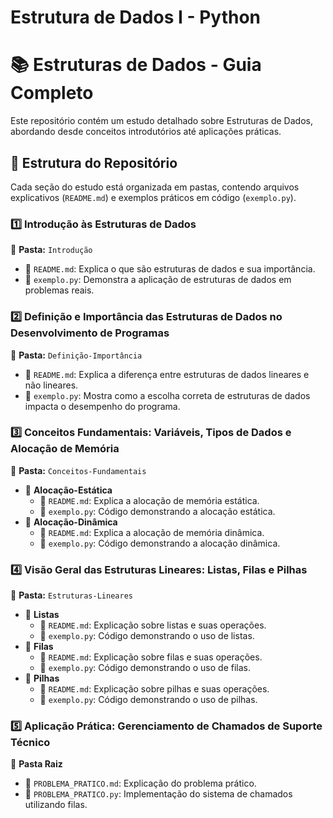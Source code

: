 # Estrutura de Dados I - Python

# 📚 Estruturas de Dados - Guia Completo

Este repositório contém um estudo detalhado sobre Estruturas de Dados, abordando desde conceitos introdutórios até aplicações práticas. 

## 📌 Estrutura do Repositório
Cada seção do estudo está organizada em pastas, contendo arquivos explicativos (`README.md`) e exemplos práticos em código (`exemplo.py`).

### 1️⃣ **Introdução às Estruturas de Dados**
📂 **Pasta:** `Introdução`
- 📄 `README.md`: Explica o que são estruturas de dados e sua importância.
- 📄 `exemplo.py`: Demonstra a aplicação de estruturas de dados em problemas reais.

### 2️⃣ **Definição e Importância das Estruturas de Dados no Desenvolvimento de Programas**
📂 **Pasta:** `Definição-Importância`
- 📄 `README.md`: Explica a diferença entre estruturas de dados lineares e não lineares.
- 📄 `exemplo.py`: Mostra como a escolha correta de estruturas de dados impacta o desempenho do programa.

### 3️⃣ **Conceitos Fundamentais: Variáveis, Tipos de Dados e Alocação de Memória**
📂 **Pasta:** `Conceitos-Fundamentais`
  - 📂 **Alocação-Estática**
    - 📄 `README.md`: Explica a alocação de memória estática.
    - 📄 `exemplo.py`: Código demonstrando a alocação estática.
  - 📂 **Alocação-Dinâmica**
    - 📄 `README.md`: Explica a alocação de memória dinâmica.
    - 📄 `exemplo.py`: Código demonstrando a alocação dinâmica.

### 4️⃣ **Visão Geral das Estruturas Lineares: Listas, Filas e Pilhas**
📂 **Pasta:** `Estruturas-Lineares`
  - 📂 **Listas**
    - 📄 `README.md`: Explicação sobre listas e suas operações.
    - 📄 `exemplo.py`: Código demonstrando o uso de listas.
  - 📂 **Filas**
    - 📄 `README.md`: Explicação sobre filas e suas operações.
    - 📄 `exemplo.py`: Código demonstrando o uso de filas.
  - 📂 **Pilhas**
    - 📄 `README.md`: Explicação sobre pilhas e suas operações.
    - 📄 `exemplo.py`: Código demonstrando o uso de pilhas.

### 5️⃣ **Aplicação Prática: Gerenciamento de Chamados de Suporte Técnico**
📂 **Pasta Raiz**
- 📄 `PROBLEMA_PRATICO.md`: Explicação do problema prático.
- 📄 `PROBLEMA_PRATICO.py`: Implementação do sistema de chamados utilizando filas.
